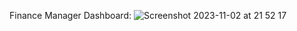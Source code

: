 Finance Manager Dashboard:
![Screenshot 2023-11-02 at 21 52 17](https://github.com/fz3hra/Flutter_50DayChallenge/assets/74302462/53782c46-2293-4526-8b95-a32a56324129)
